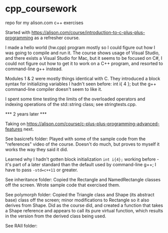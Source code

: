 # cpp_coursework
repo for my alison.com c++ exercises

Started with https://alison.com/course/introduction-to-c-plus-plus-programming as a refresher course.

I made a hello world (hw.cpp) program mostly so I could figure out how I was going to compile and run it.  The course shows usage of Visual Studio, and there exists a Visual Studio for Mac, but it seems to be focused on C#,  I could not figure out how to get it to work on a C++ program, and resorted to command-line g++ instead.

Modules 1 & 2 were mostly things identical with C. They introduced a block syntax for initializing variables I hadn't seen before:
int i{ 4 };
but the g++ command-line compiler doesn't seem to like it.

I spent some time testing the limits of the overloaded operators and indexing operations of the std::string class; see stringtests.cpp.

*** 2 years later ***

Taking on https://alison.com/course/c-plus-plus-programming-advanced-features next.

See basicrefs folder:
Played with some of the sample code from the "references" video of the course.  Doesn't do much, but proves to myself it works the way they said it did.

Learned why I hadn't gotten block initialization `int i{4};` working before - it's part of a later standard than the default used by command-line g++; I have to pass `-std=c++11` or greater.

See inheritance folder:
Copied the Rectangle and NamedRectangle classes off the screen. Wrote sample code that exercised them.

See polymorph folder:
Copied the Triangle class and Shape (its abstract base) class off the screen; minor modifications to Rectangle so it also derives from Shape. Did as the course did, and created a function that takes a Shape reference and appears to call its pure virtual function, which results in the version from the derived class being used.

See RAII folder:
